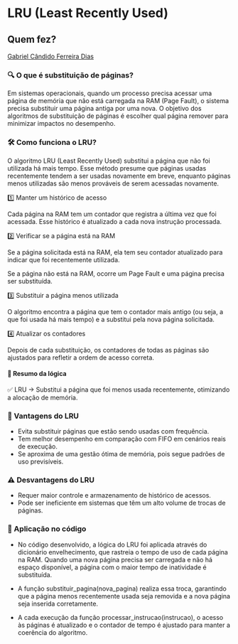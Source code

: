 # LRU (Least Recently Used)

## Quem fez?

[Gabriel Cândido Ferreira Dias](https://github.com/Gabriel-Candido-Ferreira)  

### 🔍 O que é substituição de páginas?
Em sistemas operacionais, quando um processo precisa acessar uma página de memória que não está carregada na RAM (Page Fault), o sistema precisa substituir uma página antiga por uma nova. O objetivo dos algoritmos de substituição de páginas é escolher qual página remover para minimizar impactos no desempenho.

### 🛠 Como funciona o LRU?
O algoritmo LRU (Least Recently Used) substitui a página que não foi utilizada há mais tempo. Esse método presume que páginas usadas recentemente tendem a ser usadas novamente em breve, enquanto páginas menos utilizadas são menos prováveis de serem acessadas novamente.

1️⃣ Manter um histórico de acesso

Cada página na RAM tem um contador que registra a última vez que foi acessada. Esse histórico é atualizado a cada nova instrução processada.

2️⃣ Verificar se a página está na RAM

Se a página solicitada está na RAM, ela tem seu contador atualizado para indicar que foi recentemente utilizada.

Se a página não está na RAM, ocorre um Page Fault e uma página precisa ser substituída.

3️⃣ Substituir a página menos utilizada

O algoritmo encontra a página que tem o contador mais antigo (ou seja, a que foi usada há mais tempo) e a substitui pela nova página solicitada.

4️⃣ Atualizar os contadores

Depois de cada substituição, os contadores de todas as páginas são ajustados para refletir a ordem de acesso correta.

#### 📌 Resumo da lógica
✅ LRU → Substitui a página que foi menos usada recentemente, otimizando a alocação de memória.

### 📌 Vantagens do LRU
- Evita substituir páginas que estão sendo usadas com frequência.
- Tem melhor desempenho em comparação com FIFO em cenários reais de execução.
- Se aproxima de uma gestão ótima de memória, pois segue padrões de uso previsíveis.

### ⚠ Desvantagens do LRU
- Requer maior controle e armazenamento de histórico de acessos.
- Pode ser ineficiente em sistemas que têm um alto volume de trocas de páginas.

### 🚀 Aplicação no código

- No código desenvolvido, a lógica do LRU foi aplicada através do dicionário envelhecimento, que rastreia o tempo de uso de cada página na RAM. Quando uma nova página precisa ser carregada e não há espaço disponível, a página com o maior tempo de inatividade é substituída.

- A função substituir_pagina(nova_pagina) realiza essa troca, garantindo que a página menos recentemente usada seja removida e a nova página seja inserida corretamente.

- A cada execução da função processar_instrucao(instrucao), o acesso às páginas é atualizado e o contador de tempo é ajustado para manter a coerência do algoritmo.

